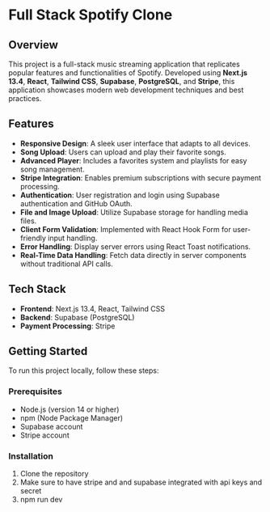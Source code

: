 # Full Stack Spotify Clone

## Overview

This project is a full-stack music streaming application that replicates popular features and functionalities of Spotify. Developed using **Next.js 13.4**, **React**, **Tailwind CSS**, **Supabase**, **PostgreSQL**, and **Stripe**, this application showcases modern web development techniques and best practices.

## Features

- **Responsive Design**: A sleek user interface that adapts to all devices.
- **Song Upload**: Users can upload and play their favorite songs.
- **Advanced Player**: Includes a favorites system and playlists for easy song management.
- **Stripe Integration**: Enables premium subscriptions with secure payment processing.
- **Authentication**: User registration and login using Supabase authentication and GitHub OAuth.
- **File and Image Upload**: Utilize Supabase storage for handling media files.
- **Client Form Validation**: Implemented with React Hook Form for user-friendly input handling.
- **Error Handling**: Display server errors using React Toast notifications.
- **Real-Time Data Handling**: Fetch data directly in server components without traditional API calls.

## Tech Stack

- **Frontend**: Next.js 13.4, React, Tailwind CSS
- **Backend**: Supabase (PostgreSQL)
- **Payment Processing**: Stripe

## Getting Started

To run this project locally, follow these steps:

### Prerequisites

- Node.js (version 14 or higher)
- npm (Node Package Manager)
- Supabase account
- Stripe account

### Installation

1. Clone the repository
2. Make sure to have stripe and and supabase integrated with api keys and secret
3. npm run dev

